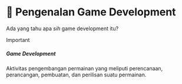 # 🤔 Pengenalan Game Development
Ada yang tahu apa *sih* game development itu?

> [!IMPORTANT]
> ##### Game Development
> Aktivitas pengembangan permainan yang meliputi perencanaan, perancangan, pembuatan, dan perilisan suatu permainan.

